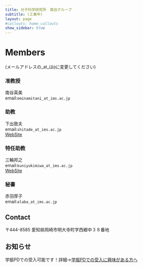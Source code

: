 ```yaml
---
title: 分子科学研究所　南谷グループ
subtitle: (工事中)
layout: page
#callouts: home_callouts
show_sidebar: true
---
```


# Members
(メールアドレスの_at_は`@`に変更してください)  
### 准教授
南谷英美   
email:`eminamitani_at_ims.ac.jp`
### 助教
下出敦夫   
email:`shitade_at_ims.ac.jp`  
[WebSite](https://sites.google.com/view/shitade/)
### 特任助教
三輪邦之  
email:`kuniyukimiwa_at_ims.ac.jp`  
[WebSite](https://sites.google.com/site/kmiwahome/)
### 秘書
赤羽厚子  
email:`alaba_at_ims.ac.jp`



## Contact
〒444-8585	愛知県岡崎市明大寺町字西郷中３８番地

## お知らせ
学振PDでの受入可能です！詳細→[学振PDでの受入に興味がある方へ](/page-1.md/)


